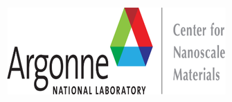 <p style="text-align:center;"> <img src="/assets/imgs/anl_cnm_logo.jpg" width="700" height="200"></p>

